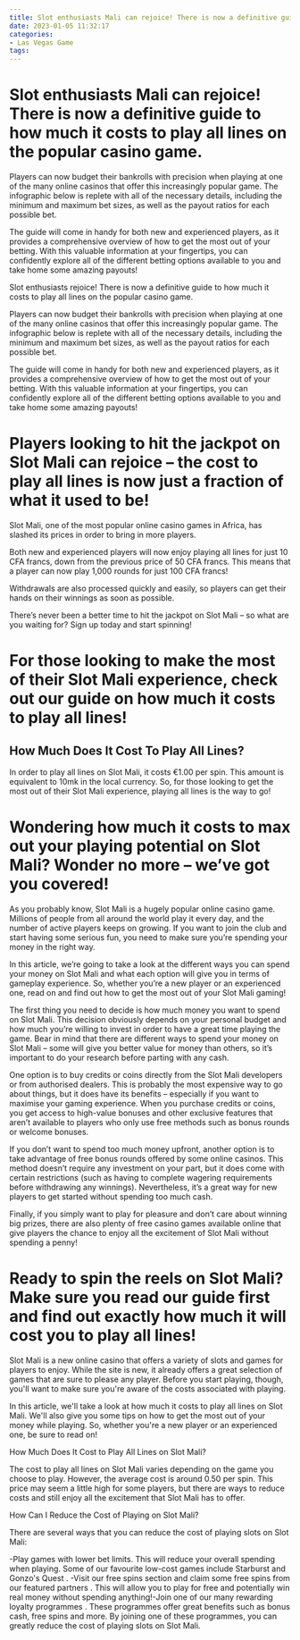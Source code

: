 ```yaml
---
title: Slot enthusiasts Mali can rejoice! There is now a definitive guide to how much it costs to play all lines on the popular casino game.
date: 2023-01-05 11:32:17
categories:
- Las Vegas Game
tags:
---
```



#  Slot enthusiasts Mali can rejoice! There is now a definitive guide to how much it costs to play all lines on the popular casino game.

Players can now budget their bankrolls with precision when playing at one of the many online casinos that offer this increasingly popular game. The infographic below is replete with all of the necessary details, including the minimum and maximum bet sizes, as well as the payout ratios for each possible bet.

The guide will come in handy for both new and experienced players, as it provides a comprehensive overview of how to get the most out of your betting. With this valuable information at your fingertips, you can confidently explore all of the different betting options available to you and take home some amazing payouts!

Slot enthusiasts rejoice! There is now a definitive guide to how much it costs to play all lines on the popular casino game. 

Players can now budget their bankrolls with precision when playing at one of the many online casinos that offer this increasingly popular game. The infographic below is replete with all of the necessary details, including the minimum and maximum bet sizes, as well as the payout ratios for each possible bet. 

The guide will come in handy for both new and experienced players, as it provides a comprehensive overview of how to get the most out of your betting. With this valuable information at your fingertips, you can confidently explore all of the different betting options available to you and take home some amazing payouts!

#  Players looking to hit the jackpot on Slot Mali can rejoice – the cost to play all lines is now just a fraction of what it used to be!

Slot Mali, one of the most popular online casino games in Africa, has slashed its prices in order to bring in more players.

Both new and experienced players will now enjoy playing all lines for just 10 CFA francs, down from the previous price of 50 CFA francs. This means that a player can now play 1,000 rounds for just 100 CFA francs!

Withdrawals are also processed quickly and easily, so players can get their hands on their winnings as soon as possible.

There’s never been a better time to hit the jackpot on Slot Mali – so what are you waiting for? Sign up today and start spinning!

#  For those looking to make the most of their Slot Mali experience, check out our guide on how much it costs to play all lines!

## How Much Does It Cost To Play All Lines?

In order to play all lines on Slot Mali, it costs €1.00 per spin. This amount is equivalent to 10mk in the local currency. So, for those looking to get the most out of their Slot Mali experience, playing all lines is the way to go!

#  Wondering how much it costs to max out your playing potential on Slot Mali? Wonder no more – we’ve got you covered!

As you probably know, Slot Mali is a hugely popular online casino game. Millions of people from all around the world play it every day, and the number of active players keeps on growing. If you want to join the club and start having some serious fun, you need to make sure you’re spending your money in the right way.

In this article, we’re going to take a look at the different ways you can spend your money on Slot Mali and what each option will give you in terms of gameplay experience. So, whether you’re a new player or an experienced one, read on and find out how to get the most out of your Slot Mali gaming!

The first thing you need to decide is how much money you want to spend on Slot Mali. This decision obviously depends on your personal budget and how much you’re willing to invest in order to have a great time playing the game. Bear in mind that there are different ways to spend your money on Slot Mali – some will give you better value for money than others, so it’s important to do your research before parting with any cash.

One option is to buy credits or coins directly from the Slot Mali developers or from authorised dealers. This is probably the most expensive way to go about things, but it does have its benefits – especially if you want to maximise your gaming experience. When you purchase credits or coins, you get access to high-value bonuses and other exclusive features that aren’t available to players who only use free methods such as bonus rounds or welcome bonuses.

If you don’t want to spend too much money upfront, another option is to take advantage of free bonus rounds offered by some online casinos. This method doesn’t require any investment on your part, but it does come with certain restrictions (such as having to complete wagering requirements before withdrawing any winnings). Nevertheless, it’s a great way for new players to get started without spending too much cash.

Finally, if you simply want to play for pleasure and don’t care about winning big prizes, there are also plenty of free casino games available online that give players the chance to enjoy all the excitement of Slot Mali without spending a penny!

#  Ready to spin the reels on Slot Mali? Make sure you read our guide first and find out exactly how much it will cost you to play all lines!

Slot Mali is a new online casino that offers a variety of slots and games for players to enjoy. While the site is new, it already offers a great selection of games that are sure to please any player. Before you start playing, though, you'll want to make sure you're aware of the costs associated with playing.

In this article, we'll take a look at how much it costs to play all lines on Slot Mali. We'll also give you some tips on how to get the most out of your money while playing. So, whether you're a new player or an experienced one, be sure to read on!

How Much Does It Cost to Play All Lines on Slot Mali?

The cost to play all lines on Slot Mali varies depending on the game you choose to play. However, the average cost is around 0.50 per spin. This price may seem a little high for some players, but there are ways to reduce costs and still enjoy all the excitement that Slot Mali has to offer.

How Can I Reduce the Cost of Playing on Slot Mali?

There are several ways that you can reduce the cost of playing slots on Slot Mali:

-Play games with lower bet limits. This will reduce your overall spending when playing. Some of our favourite low-cost games include Starburst and Gonzo's Quest .
-Visit our free spins section and claim some free spins from our featured partners . This will allow you to play for free and potentially win real money without spending anything!-Join one of our many rewarding loyalty programmes . These programmes offer great benefits such as bonus cash, free spins and more. By joining one of these programmes, you can greatly reduce the cost of playing slots on Slot Mali.